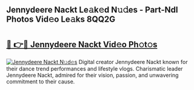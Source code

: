 ## Jennydeere Nackt Le𝚊k𝚎d N𝚞𝚍es - Part-NdI Photos Vid𝚎o Le𝚊ks 8QQ2G

# <h2><a href="http://fb12w5.evod.top/?m=Jennydeere+Nackt">🔗 👉🔴 Jennydeere Nackt Vid𝚎o Ph𝚘t𝚘s</a></h2>

[![Jennydeere Nackt N𝚞d𝚎s](https://i.imgur.com/8V9OHl7.gif)](http://fb12w5.evod.top/?m=Jennydeere+Nackt)
Digital creator Jennydeere Nackt known for their dance trend performances and lifestyle vlogs. Charismatic leader Jennydeere Nackt, admired for their vision, passion, and unwavering commitment to their cause. 
